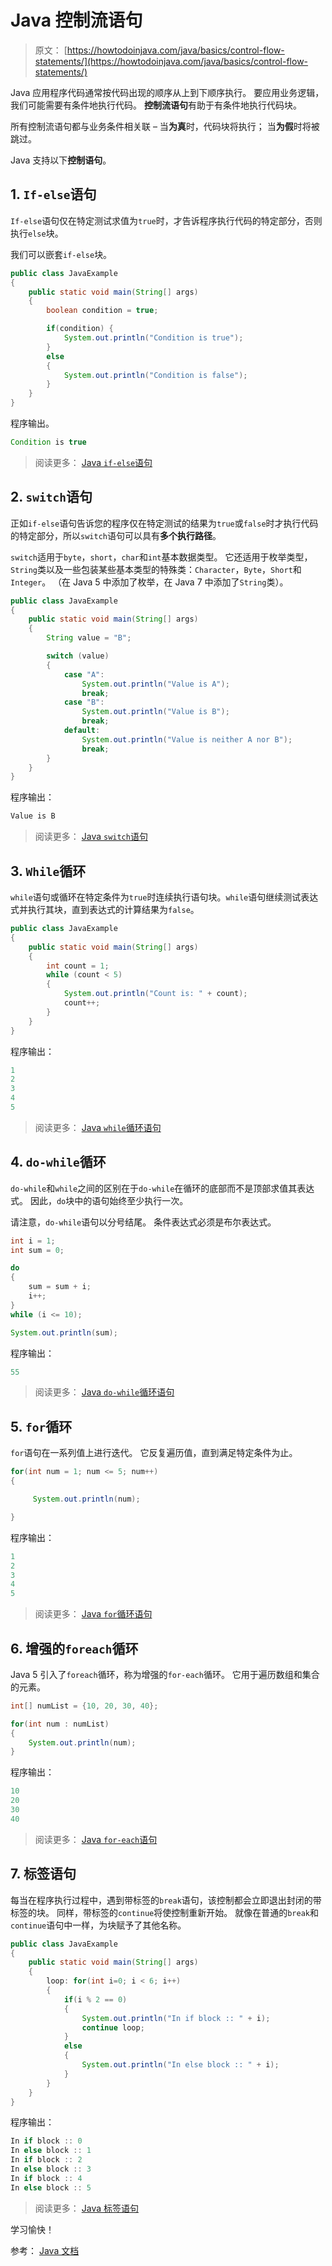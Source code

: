 # Java 控制流语句

> 原文： [https://howtodoinjava.com/java/basics/control-flow-statements/](https://howtodoinjava.com/java/basics/control-flow-statements/)

Java 应用程序代码通常按代码出现的顺序从上到下顺序执行。 要应用业务逻辑，我们可能需要有条件地执行代码。 **控制流语句**有助于有条件地执行代码块。

所有控制流语句都与业务条件相关联 – 当**为真**时，代码块将执行； 当**为假**时将被跳过。

Java 支持以下**控制语句**。

## 1\. `If-else`语句

`If-else`语句仅在特定测试求值为`true`时，才告诉程序执行代码的特定部分，否则执行`else`块。

我们可以嵌套`if-else`块。

```java
public class JavaExample 
{
	public static void main(String[] args) 
	{
		boolean condition = true;

		if(condition) {
			System.out.println("Condition is true");
		} 
		else 
		{
			System.out.println("Condition is false");
		}
	}
}

```

程序输出。

```java
Condition is true

```

> 阅读更多： [Java `if-else`语句](https://howtodoinjava.com/java/basics/if-else-statement-in-java/)

## 2\. `switch`语句

正如`if-else`语句告诉您的程序仅在特定测试的结果为`true`或`false`时才执行代码的特定部分，所以`switch`语句可以具有**多个执行路径**。

`switch`适用于`byte`，`short`，`char`和`int`基本数据类型。 它还适用于枚举类型，`String`类以及一些包装某些基本类型的特殊类：`Character`，`Byte`，`Short`和`Integer`。 （在 Java 5 中添加了枚举，在 Java 7 中添加了`String`类）。

```java
public class JavaExample 
{
	public static void main(String[] args) 
	{
		String value = "B";

		switch (value) 
		{
			case "A":
				System.out.println("Value is A");
				break;
			case "B": 
				System.out.println("Value is B");
				break;
			default:
				System.out.println("Value is neither A nor B");
				break;
		}
	}
}

```

程序输出：

```java
Value is B

```

> 阅读更多： [Java `switch`语句](https://howtodoinjava.com/java/basics/switch-statement-in-java/)

## 3\. `While`循环

`while`语句或循环在特定条件为`true`时连续执行语句块。`while`语句继续测试表达式并执行其块，直到表达式的计算结果为`false`。

```java
public class JavaExample 
{
    public static void main(String[] args)
    {
        int count = 1;
        while (count < 5) 
        {
            System.out.println("Count is: " + count);
            count++;
        }
    }
}

```

程序输出：

```java
1
2
3
4
5

```

> 阅读更多： [Java `while`循环语句](https://howtodoinjava.com/java/basics/while-loop-in-java/)

## 4\. `do-while`循环

`do-while`和`while`之间的区别在于`do-while`在循环的底部而不是顶部求值其表达式。 因此，`do`块中的语句始终至少执行一次。

请注意，`do-while`语句以分号结尾。 条件表达式必须是布尔表达式。

```java
int i = 1;
int sum = 0;

do 
{
    sum = sum + i;
    i++;
}
while (i <= 10);

System.out.println(sum);

```

程序输出：

```java
55

```

> 阅读更多： [Java `do-while`循环语句](https://howtodoinjava.com/java/basics/do-while-loop-in-java/)

## 5\. `for`循环

`for`语句在一系列值上进行迭代。 它反复遍历值，直到满足特定条件为止。

```java
for(int num = 1; num <= 5; num++)
{

     System.out.println(num);

}

```

程序输出：

```java
1
2
3
4
5

```

> 阅读更多： [Java `for`循环语句](https://howtodoinjava.com/java/basics/for-loop-in-java/)

## 6\. 增强的`foreach`循环

Java 5 引入了`foreach`循环，称为增强的`for-each`循环。 它用于遍历数组和集合的元素。

```java
int[] numList = {10, 20, 30, 40};

for(int num : numList) 
{
    System.out.println(num);
}

```

程序输出：

```java
10
20
30
40

```

> 阅读更多： [Java `for-each`语句](https://howtodoinjava.com/java/basics/enhanced-for-each-loop-in-java/)

## 7\. 标签语句

每当在程序执行过程中，遇到带标签的`break`语句，该控制都会立即退出封闭的带标签的块。 同样，带标签的`continue`将使控制重新开始。 就像在普通的`break`和`continue`语句中一样，为块赋予了其他名称。

```java
public class JavaExample 
{
	public static void main(String[] args) 
	{
		loop: for(int i=0; i < 6; i++) 
		{
			if(i % 2 == 0) 
			{
				System.out.println("In if block :: " + i);
				continue loop;
			} 
			else
			{
				System.out.println("In else block :: " + i);
			}
		}
	}
}

```

程序输出：

```java
In if block :: 0
In else block :: 1
In if block :: 2
In else block :: 3
In if block :: 4
In else block :: 5

```

> 阅读更多： [Java 标签语句](https://howtodoinjava.com/java/basics/labeled-statements-in-java/)

学习愉快！

参考： [Java 文档](https://docs.oracle.com/javase/tutorial/java/nutsandbolts/flow.html)